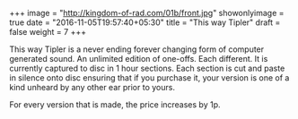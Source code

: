 +++
image = "http://kingdom-of-rad.com/01b/front.jpg"
showonlyimage = true
date = "2016-11-05T19:57:40+05:30"
title = "This way Tipler"
draft = false
weight = 7
+++

This way Tipler is a never ending forever changing form of computer generated sound. <!--more--> An unlimited edition of one-offs. Each different. It is currently captured to disc in 1 hour sections. Each section is cut and paste in silence onto disc ensuring that if you purchase it, your version is one of a kind unheard by any other ear prior to yours.

For every version that is made, the price increases by 1p.
